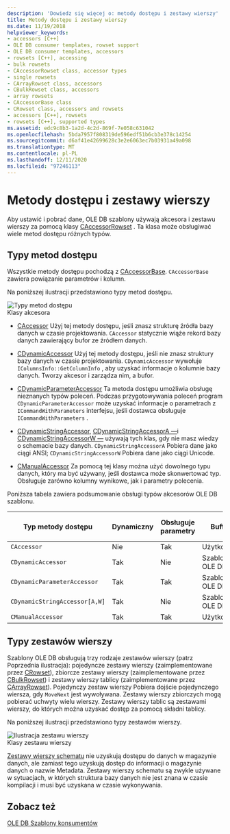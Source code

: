 ```yaml
---
description: 'Dowiedz się więcej o: metody dostępu i zestawy wierszy'
title: Metody dostępu i zestawy wierszy
ms.date: 11/19/2018
helpviewer_keywords:
- accessors [C++]
- OLE DB consumer templates, rowset support
- OLE DB consumer templates, accessors
- rowsets [C++], accessing
- bulk rowsets
- CAccessorRowset class, accessor types
- single rowsets
- CArrayRowset class, accessors
- CBulkRowset class, accessors
- array rowsets
- CAccessorBase class
- CRowset class, accessors and rowsets
- accessors [C++], rowsets
- rowsets [C++], supported types
ms.assetid: edc9c8b3-1a2d-4c2d-869f-7e058c631042
ms.openlocfilehash: 5bda7957f808319de596edf51b6cb3e378c14254
ms.sourcegitcommit: d6af41e42699628c3e2e6063ec7b03931a49a098
ms.translationtype: MT
ms.contentlocale: pl-PL
ms.lasthandoff: 12/11/2020
ms.locfileid: "97246113"
---
```

# <a name="accessors-and-rowsets"></a>Metody dostępu i zestawy wierszy

Aby ustawić i pobrać dane, OLE DB szablony używają akcesora i zestawu wierszy za pomocą klasy [CAccessorRowset](../../data/oledb/caccessorrowset-class.md) . Ta klasa może obsługiwać wiele metod dostępu różnych typów.

## <a name="accessor-types"></a>Typy metod dostępu

Wszystkie metody dostępu pochodzą z [CAccessorBase](../../data/oledb/caccessorbase-class.md). `CAccessorBase` zawiera powiązanie parametrów i kolumn.

Na poniższej ilustracji przedstawiono typy metod dostępu.

![Typy metod dostępu](../../data/oledb/media/vcaccessortypes.gif "Typy metod dostępu")<br/>
Klasy akcesora

- [CAccessor](../../data/oledb/caccessor-class.md) Użyj tej metody dostępu, jeśli znasz strukturę źródła bazy danych w czasie projektowania. `CAccessor` statycznie wiąże rekord bazy danych zawierający bufor ze źródłem danych.

- [CDynamicAccessor](../../data/oledb/cdynamicaccessor-class.md) Użyj tej metody dostępu, jeśli nie znasz struktury bazy danych w czasie projektowania. `CDynamicAccessor` wywołuje `IColumnsInfo::GetColumnInfo` , aby uzyskać informacje o kolumnie bazy danych. Tworzy akcesor i zarządza nim, a bufor.

- [CDynamicParameterAccessor](../../data/oledb/cdynamicparameteraccessor-class.md) Ta metoda dostępu umożliwia obsługę nieznanych typów poleceń. Podczas przygotowywania poleceń program `CDynamicParameterAccessor` może uzyskać informacje o parametrach z `ICommandWithParameters` interfejsu, jeśli dostawca obsługuje `ICommandWithParameters` .

- [CDynamicStringAccessor](../../data/oledb/cdynamicstringaccessor-class.md), [CDynamicStringAccessorA —](../../data/oledb/cdynamicstringaccessora-class.md)i [CDynamicStringAccessorW —](../../data/oledb/cdynamicstringaccessorw-class.md) używają tych klas, gdy nie masz wiedzy o schemacie bazy danych. `CDynamicStringAccessorA` Pobiera dane jako ciągi ANSI; `CDynamicStringAccessorW` Pobiera dane jako ciągi Unicode.

- [CManualAccessor](../../data/oledb/cmanualaccessor-class.md) Za pomocą tej klasy można użyć dowolnego typu danych, który ma być używany, jeśli dostawca może skonwertować typ. Obsługuje zarówno kolumny wynikowe, jak i parametry polecenia.

Poniższa tabela zawiera podsumowanie obsługi typów akcesorów OLE DB szablonu.

|Typ metody dostępu|Dynamiczny|Obsługuje parametry|Buffer|Wiele metod dostępu|
|-------------------|-------------|--------------------|------------|------------------------|
|`CAccessor`|Nie|Tak|Użytkownik|Tak|
|`CDynamicAccessor`|Tak|Nie|Szablony OLE DB|Nie|
|`CDynamicParameterAccessor`|Tak|Tak|Szablony OLE DB|Nie|
|`CDynamicStringAccessor[A,W]`|Tak|Nie|Szablony OLE DB|Nie|
|`CManualAccessor`|Tak|Tak|Użytkownik|Tak|

## <a name="rowset-types"></a>Typy zestawów wierszy

Szablony OLE DB obsługują trzy rodzaje zestawów wierszy (patrz Poprzednia ilustracja): pojedyncze zestawy wierszy (zaimplementowane przez [CRowset](../../data/oledb/crowset-class.md)), zbiorcze zestawy wierszy (zaimplementowane przez [CBulkRowset](../../data/oledb/cbulkrowset-class.md)) i zestawy wierszy tablicy (zaimplementowane przez [CArrayRowset](../../data/oledb/carrayrowset-class.md)). Pojedynczy zestaw wierszy Pobiera dojście pojedynczego wiersza, gdy `MoveNext` jest wywoływana. Zestawy wierszy zbiorczych mogą pobierać uchwyty wielu wierszy. Zestawy wierszy tablic są zestawami wierszy, do których można uzyskać dostęp za pomocą składni tablicy.

Na poniższej ilustracji przedstawiono typy zestawów wierszy.

![Ilustracja zestawu wierszy](../../data/oledb/media/vcrowsettypes.gif "Ilustracja zestawu wierszy")<br/>
Klasy zestawu wierszy

[Zestawy wierszy schematu](../../data/oledb/obtaining-metadata-with-schema-rowsets.md) nie uzyskują dostępu do danych w magazynie danych, ale zamiast tego uzyskują dostęp do informacji o magazynie danych o nazwie Metadata. Zestawy wierszy schematu są zwykle używane w sytuacjach, w których struktura bazy danych nie jest znana w czasie kompilacji i musi być uzyskana w czasie wykonywania.

## <a name="see-also"></a>Zobacz też

[OLE DB Szablony konsumentów](../../data/oledb/ole-db-consumer-templates-cpp.md)

